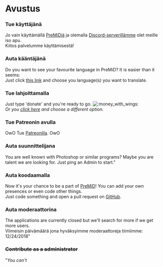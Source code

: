 # Avustus

### Tue käyttäjänä

Jo vain käyttämällä [PreMiDiä](https://premid.app/) ja olemalla [Discord-serverillämme](https://discord.gg/WvfVZ8T) olet meille iso apu.  
Kiitos palvelumme käyttämisestä!

### Auta kääntäjänä

Do you want to see your favourite language in PreMiD? It is easier than it seems:  
Just click [this link](https://poeditor.com/join/project/Zzl1oOQV5g) and choose you language\(s\) you want to translate.

### Tue lahjoittamalla

Just type 'donate' and you're ready to go. ![:money\_with\_wings:](https://camo.githubusercontent.com/8c82232d72bdb736fd395fab7b9bf6d01b4a3cca/68747470733a2f2f6769746875622e6769746875626173736574732e636f6d2f696d616765732f69636f6e732f656d6f6a692f756e69636f64652f31663462382e706e67)  
_Or you_ [_click here_](https://github.com/PreMiD/PreMiD) _and choose a different option._

### Tue Patreonin avulla

OwO Tue [Patreonilla](https://www.patreon.com/Timeraa). OwO

### Auta suunnittelijana

You are well known with Photoshop or similar programs? Maybe you are talent we are looking for. Just ping an Admin to start."

### Auta koodaamalla

Now it's your chance to be a part of [PreMiD](https://premid.app/)! You can add your own presences or even code other things.  
Just code something and open a pull request on [GitHub](https://github.com/PreMiD/PreMiD).

### Auta moderaattorina

The applications are currently closed but we'll search for more if we get more users.  
Viimeisin päivämäärä jona hyväksyimme moderaattoreja tiimiimme: 12/24/2018"

### ~~Contribute as a administrator~~

"_You can't_

